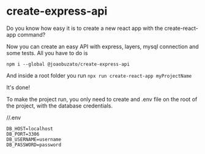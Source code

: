# create-express-api

Do you know how easy it is to create a new react app with the create-react-app command? 

Now you can create an easy API with express, layers, mysql connection and some tests. All you have to do is 

`npm i --global @joaobuzato/create-express-api`

And inside a root folder you run 
`npx run create-react-app myProjectName`

It's done! 

To make the project run, you only need to create and .env file on the root of the project, with the database credentials.

//.env

```
DB_HOST=localhost
DB_PORT=3306
DB_USERNAME=username
DB_PASSWORD=password
```
